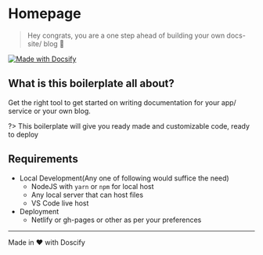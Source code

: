 # Homepage

> Hey congrats, you are a one step ahead of building your own docs-site/ blog :tada:

[![Made with Docsify](https://img.shields.io/badge/made_with-docsify.js-blue.svg)](https://docsify.js.org/)

## What is this boilerplate all about?

Get the right tool to get started on writing documentation for your app/ service or your own blog.

?> This boilerplate will give you ready made and customizable code, ready to deploy

## Requirements

- Local Development(Any one of following would suffice the need)
  - NodeJS with `yarn` or `npm` for local host
  - Any local server that can host files
  - VS Code live host
- Deployment
  - Netlify or gh-pages or other as per your preferences

---

Made in :heart: with Doscify
